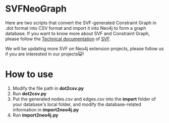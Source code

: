 # SVFNeoGraph
Here are two scripts that convert the SVF-generated Constraint Graph in .dot format into CSV format and import it into Neo4j to form a graph database. If you want to know more about SVF and Constraint Graph, please follow the [Technical documentation](https://github.com/svf-tools/SVF/wiki/Technical-documentation) of [SVF](https://github.com/SVF-tools/SVF).

We will be updating more SVF on Neo4j extension projects, please follow us if you are interested in our projects😺!

# How to use
1. Modify the file path in **dot2csv.py**
2. Run **dot2csv.py**
3. Put the generated nodes.csv and edges.csv into the **import** folder of your database's local folder, and modify the database-related information in **import2neo4j.py**
4. Run **import2neo4j.py**

